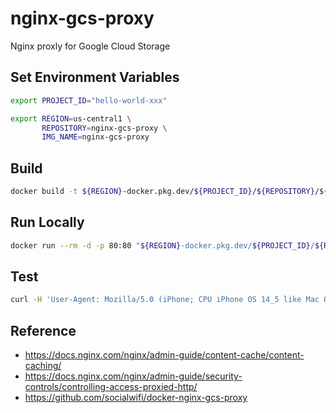 # nginx-gcs-proxy
Nginx proxly for Google Cloud Storage

## Set Environment Variables
```zsh
export PROJECT_ID="hello-world-xxx"
```
```zsh
export REGION=us-central1 \
       REPOSITORY=nginx-gcs-proxy \
       IMG_NAME=nginx-gcs-proxy
```

## Build
```zsh
docker build -t ${REGION}-docker.pkg.dev/${PROJECT_ID}/${REPOSITORY}/${IMG_NAME}:latest .
```

## Run Locally
```zsh
docker run --rm -d -p 80:80 "${REGION}-docker.pkg.dev/${PROJECT_ID}/${REPOSITORY}/${IMG_NAME}:latest"
```

## Test
```zsh
curl -H 'User-Agent: Mozilla/5.0 (iPhone; CPU iPhone OS 14_5 like Mac OS X) AppleWebKit/605.1.15 (KHTML, like Gecko) Version/14.1 Mobile/15E148 Safari/604.1' http://localhost/
```

## Reference
- https://docs.nginx.com/nginx/admin-guide/content-cache/content-caching/
- https://docs.nginx.com/nginx/admin-guide/security-controls/controlling-access-proxied-http/
- https://github.com/socialwifi/docker-nginx-gcs-proxy
